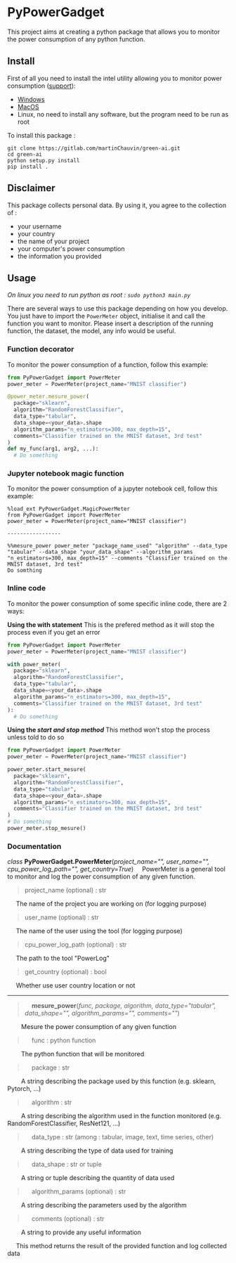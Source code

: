 # PyPowerGadget

This project aims at creating a python package that allows you to monitor the power consumption of any python function.

## Install

First of all you need to install the intel utility allowing you to monitor power consumption ([support](https://software.intel.com/en-us/articles/intel-power-gadget)):
* [Windows](https://software.intel.com/file/823776/download)
* [MacOS](https://software.intel.com/sites/default/files/managed/91/6b/Intel%20Power%20Gadget.dmg)
* Linux, no need to install any software, but the program need to be run as root

To install this package :
```
git clone https://gitlab.com/martinChauvin/green-ai.git
cd green-ai
python setup.py install
pip install .
```

## Disclaimer
This package collects personal data.
By using it, you agree to the collection of :
* your username
* your country
* the name of your project
* your computer's power consumption
* the information you provided

## Usage
*On linux you need to run python as root : `sudo python3 main.py`*

There are several ways to use this package depending on how you develop.
You just have to import the `PowerMeter` object, initialise it and call the function you want to monitor.
Please insert a description of the running function, the dataset, the model, any info would be useful.

### Function decorator
To monitor the power consumption of a function, follow this example:
```python
from PyPowerGadget import PowerMeter
power_meter = PowerMeter(project_name="MNIST classifier")

@power_meter.mesure_power(
  package="sklearn",
  algorithm="RandomForestClassifier",
  data_type="tabular",
  data_shape=<your_data>.shape
  algorithm_params="n_estimators=300, max_depth=15",
  comments="Classifier trained on the MNIST dataset, 3rd test"
)
def my_func(arg1, arg2, ...):
  # Do something
```

### Jupyter notebook magic function
To monitor the power consumption of a jupyter notebook cell, follow this example:
```jupyter
%load_ext PyPowerGadget.MagicPowerMeter
from PyPowerGadget import PowerMeter
power_meter = PowerMeter(project_name="MNIST classifier")

-----------------

%%mesure_power power_meter "package_name_used" "algorithm" --data_type "tabular" --data_shape "your_data_shape" --algorithm_params "n_estimators=300, max_depth=15" --comments "Classifier trained on the MNIST dataset, 3rd test"
Do somthing

```

### Inline code
To monitor the power consumption of some specific inline code, there are 2 ways:

**Using the with statement**
This is the prefered method as it will stop the process even if you get an error
```python
from PyPowerGadget import PowerMeter
power_meter = PowerMeter(project_name="MNIST classifier")

with power_meter(
  package="sklearn",
  algorithm="RandomForestClassifier",
  data_type="tabular",
  data_shape=<your_data>.shape
  algorithm_params="n_estimators=300, max_depth=15",
  comments="Classifier trained on the MNIST dataset, 3rd test"
):
  # Do something
```

**Using the *start and stop method***
This method won't stop the process unless told to do so
```python
from PyPowerGadget import PowerMeter
power_meter = PowerMeter(project_name="MNIST classifier")

power_meter.start_mesure(
  package="sklearn",
  algorithm="RandomForestClassifier",
  data_type="tabular",
  data_shape=<your_data>.shape
  algorithm_params="n_estimators=300, max_depth=15",
  comments="Classifier trained on the MNIST dataset, 3rd test"
)
# Do something
power_meter.stop_mesure()
```


<!-- Energy usage, CO2 emissions and  other useful stats are logged in a file. You can access this file with the following function:
```python
import PyPowerGadget
logged_data = PyPowerGadget.get_logged_data()
logged_data
```
<div style="font-size:8pt;">

|Datetime                  |User ID      |ISO|Country|Platform|Project name|Total Elapsed CPU Time (sec)|Total Elapsed GPU Time (sec)|Cumulative Package Energy (mWh)|Cumulative IA Energy (mWh)|Cumulative GPU Energy (mWh)|Cumulative DRAM Energy (mWh)|PUE|CO2 emitted (gCO2e)  |Package|Algorithm     |Algorithm's parameters|Data type|Data shape|Comment|
|--------------------------|-------------|---|-------|--------|------------|----------------------------|----------------------------|-------------------------------|--------------------------|---------------------------|----------------------------|---|---------------------|-------|--------------|----------------------|---------|----------|-------|
|2020-03-04 17:53:36.289029|martinchauvin|FR |France |darwin  |green_ai    |10.087129                   |0                           |23.081851            |10.375519                 |0                          |2.296532                    |1.3|0.0013     |Sklearn   |MLPClassifier|hidden_layers=(200;)|tabular  |(7000, 64)   |Toy training on the MNIST dataset |
|2020-03-04 17:54:29.610171|martinchauvin|FR |France |darwin  |green_ai    |10.09472         |0                           |27.315876            |13.769294                 |0                          |2.562374                    |1.3|0.001679385|Pytorch   |ResNet121| layers=(Conv(3x3), BatchNorm,...)                     |images  |(7000, 64)  |3rd training|

</div> -->

### Documentation

*class* **PyPowerGadget.PowerMeter**(*project_name="", user_name="", cpu_power_log_path="", get_country=True*)
&nbsp;&nbsp;&nbsp;&nbsp;PowerMeter is a general tool to monitor and log the power consumption of any given function.
>project_name (optional) : str

&nbsp;&nbsp;&nbsp;&nbsp;&nbsp;The name of the project you are working on (for logging purpose)

>user_name (optional) : str

&nbsp;&nbsp;&nbsp;&nbsp;&nbsp;The name of the user using the tool (for logging purpose)
>cpu_power_log_path (optional) : str

&nbsp;&nbsp;&nbsp;&nbsp;&nbsp;The path to the tool "PowerLog"
>get_country (optional) : bool

&nbsp;&nbsp;&nbsp;&nbsp;&nbsp;Whether use user country location or not
<hr/>

> &nbsp;&nbsp;&nbsp;&nbsp;**mesure_power**(*func, package, algorithm, data_type="tabular", data_shape="", algorithm_params="", comments=""*)

&nbsp;&nbsp;&nbsp;&nbsp;&nbsp;&nbsp;&nbsp;&nbsp;Mesure the power consumption of any given function

> &nbsp;&nbsp;&nbsp;&nbsp;func : python function

&nbsp;&nbsp;&nbsp;&nbsp;&nbsp;&nbsp;&nbsp;&nbsp;The python function that will be monitored

> &nbsp;&nbsp;&nbsp;&nbsp;package : str

&nbsp;&nbsp;&nbsp;&nbsp;&nbsp;&nbsp;&nbsp;&nbsp;A string describing the package used by this function (e.g. sklearn, Pytorch, ...)
> &nbsp;&nbsp;&nbsp;&nbsp;algorithm : str

&nbsp;&nbsp;&nbsp;&nbsp;&nbsp;&nbsp;&nbsp;&nbsp;A string describing the algorithm used in the function monitored (e.g. RandomForestClassifier, ResNet121, ...)

> &nbsp;&nbsp;&nbsp;&nbsp;data_type : str (among : tabular, image, text, time series, other)

&nbsp;&nbsp;&nbsp;&nbsp;&nbsp;&nbsp;&nbsp;&nbsp;A string describing the type of data used for training

> &nbsp;&nbsp;&nbsp;&nbsp;data_shape : str or tuple

&nbsp;&nbsp;&nbsp;&nbsp;&nbsp;&nbsp;&nbsp;&nbsp;A string or tuple describing the quantity of data used

> &nbsp;&nbsp;&nbsp;&nbsp;algorithm_params (optional) : str

&nbsp;&nbsp;&nbsp;&nbsp;&nbsp;&nbsp;&nbsp;&nbsp;A string describing the parameters used by the algorithm
> &nbsp;&nbsp;&nbsp;&nbsp;comments (optional) : str

&nbsp;&nbsp;&nbsp;&nbsp;&nbsp;&nbsp;&nbsp;&nbsp;A string to provide any useful information

&nbsp;&nbsp;&nbsp;&nbsp; This method returns the result of the provided function and log collected data
